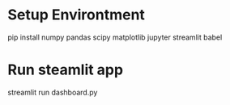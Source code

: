 # Setup Environtment
 pip install numpy pandas scipy matplotlib jupyter streamlit babel

# Run steamlit app
streamlit run dashboard.py

